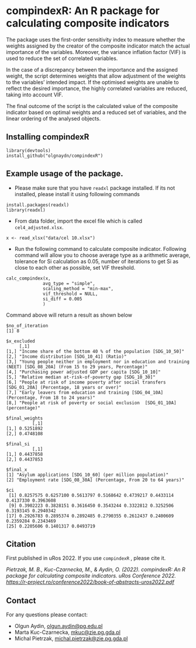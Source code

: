 # compindexR: An R package for calculating composite indicators

The package uses the first-order sensitivity index to measure whether the weights assigned by the creator of the composite indicator match the actual importance of the variables. Moreover, the variance inflation factor (VIF) is used to reduce the set of correlated variables. 

In the case of a discrepancy between the importance and the assigned weight, the script determines weights that allow adjustment of the weights to the variables’ intended impact. If the optimised weights are unable to reflect the desired importance, the highly correlated variables are reduced, taking into account VIF. 

The final outcome of the script is the calculated value of the composite indicator based on optimal weights and a reduced set of variables, and the linear ordering of the analysed objects.

## Installing compindexR


```
library(devtools)
install_github("olgnaydn/compindexR")

```


## Example usage of the package.

- Please make sure that you have `readxl` package installed. If its not installed, please install it using following commands

```
install.packages(readxl)
library(readxl)
```
- From data folder, import the excel file which is called `cel4_adjusted.xlsx`.
```
x <- read_xlsx("data/cel 10.xlsx")
```
- Run the following command to calculate composite indicator. Following command will allow you to choose average type as a arithmetic average, tolerance for Si calculation as 0.05, number of iterations to get Si as close to each other as possible, set VIF threshold. 

```
calc_compindex(x, 
              avg_type = "simple", 
              scaling_method = "min-max", 
              vif_threshold = NULL, 
              si_diff = 0.005
              )
```

Command above will return a result as shown below

```
$no_of_iteration
[1] 8

$x_excluded
     [,1]                                                                                                                    
[1,] "Income share of the bottom 40 % of the population [SDG_10_50]"                                                         
[2,] "Income distribution [SDG_10_41] (Ratio)"                                                                               
[3,] "Young people neither in employment nor in education and training (NEET) [SDG_08_20A] (From 15 to 29 years, Percentage)"
[4,] "Purchasing power adjusted GDP per capita [SDG_10_10]"                                                                  
[5,] "Relative median at-risk-of-poverty gap [SDG_10_30]"                                                                    
[6,] "People at risk of income poverty after social transfers [SDG_01_20A] (Percentage, 18 years or over)"                   
[7,] "Early leavers from education and training [SDG_04_10A] (Percentage, From 18 to 24 years)"                              
[8,] "People at risk of poverty or social exclusion  [SDG_01_10A] (percentage)"                                              

$final_weights
          [,1]
[1,] 0.5251892
[2,] 0.4748108

$final_si
          [,1]
[1,] 0.4437858
[2,] 0.4437853

$final_x
[1] "Asylum applications [SDG_10_60] (per million population)"      
[2] "Employment rate [SDG_08_30A] (Percentage, From 20 to 64 years)"

$ci
 [1] 0.8257575 0.6257100 0.5613797 0.5168642 0.4739217 0.4433114 0.4137330 0.3963608
 [9] 0.3902223 0.3828151 0.3616450 0.3543244 0.3322812 0.3252506 0.3193145 0.2940342
[17] 0.2926783 0.2895374 0.2892485 0.2790355 0.2612437 0.2400609 0.2359284 0.2343469
[25] 0.2205606 0.1401317 0.0493719
```

## Citation

First published in uRos 2022. If you use `compindexR` , please cite it.

*Pietrzak, M. B., Kuc-Czarnecka, M., & Aydin, O. (2022). compindexR: An R package for calculating composite indicators. uRos Conference 2022. https://r-project.ro/conference2022/book-of-abstracts-uros2022.pdf*

## Contact

For any questions please contact:

- Olgun Aydin, olgun.aydin@pg.edu.pl
- Marta Kuc-Czarnecka, mkuc@zie.pg.gda.pl
- Michal Pietrzak, michal.pietrzak@zie.pg.gda.pl
